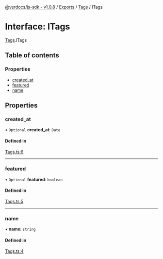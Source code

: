 [@verdocs/js-sdk - v1.0.8](../README.md) / [Exports](../modules.md) / [Tags](../modules/Tags.md) / ITags

# Interface: ITags

[Tags](../modules/Tags.md).ITags

## Table of contents

### Properties

- [created_at](Tags.ITags.md#created_at)
- [featured](Tags.ITags.md#featured)
- [name](Tags.ITags.md#name)

## Properties

### created\_at

• `Optional` **created\_at**: `Date`

#### Defined in

[Tags.ts:6](https://github.com/Verdocs/js-sdk/blob/main/src/Tags.ts#L6)

___

### featured

• `Optional` **featured**: `boolean`

#### Defined in

[Tags.ts:5](https://github.com/Verdocs/js-sdk/blob/main/src/Tags.ts#L5)

___

### name

• **name**: `string`

#### Defined in

[Tags.ts:4](https://github.com/Verdocs/js-sdk/blob/main/src/Tags.ts#L4)
